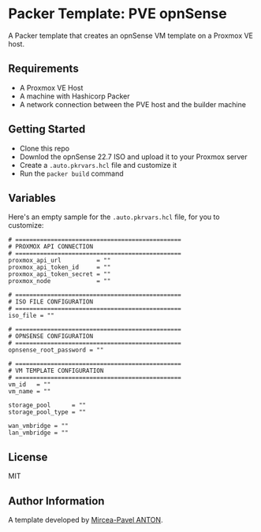 Packer Template: PVE opnSense
=============================

A Packer template that creates an opnSense VM template on a Proxmox VE host.

Requirements
------------

- A Proxmox VE Host
- A machine with Hashicorp Packer
- A network connection between the PVE host and the builder machine

Getting Started
---------------

- Clone this repo
- Downlod the opnSense 22.7 ISO and upload it to your Proxmox server
- Create a `.auto.pkrvars.hcl` file and customize it
- Run the `packer build` command

Variables
---------

Here's an empty sample for the `.auto.pkrvars.hcl` file, for you to customize:

```hcl
# ===============================================
# PROXMOX API CONNECTION
# ===============================================
proxmox_api_url          = ""
proxmox_api_token_id     = ""
proxmox_api_token_secret = ""
proxmox_node             = ""

# ===============================================
# ISO FILE CONFIGURATION
# ===============================================
iso_file = ""

# ===============================================
# OPNSENSE CONFIGURATION
# ===============================================
opnsense_root_password = ""

# ===============================================
# VM TEMPLATE CONFIGURATION
# ===============================================
vm_id   = ""
vm_name = ""

storage_pool      = ""
storage_pool_type = ""

wan_vmbridge = ""
lan_vmbridge = ""
```

License
-------

MIT

Author Information
------------------

A template developed by [Mircea-Pavel ANTON](https://www.mirceanton.com).
